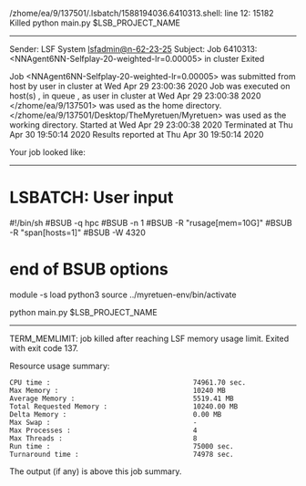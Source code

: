 /zhome/ea/9/137501/.lsbatch/1588194036.6410313.shell: line 12: 15182 Killed                  python main.py $LSB_PROJECT_NAME

------------------------------------------------------------
Sender: LSF System <lsfadmin@n-62-23-25>
Subject: Job 6410313: <NNAgent6NN-Selfplay-20-weighted-lr=0.00005> in cluster <dcc> Exited

Job <NNAgent6NN-Selfplay-20-weighted-lr=0.00005> was submitted from host <n-62-30-6> by user <s183914> in cluster <dcc> at Wed Apr 29 23:00:36 2020
Job was executed on host(s) <n-62-23-25>, in queue <hpc>, as user <s183914> in cluster <dcc> at Wed Apr 29 23:00:38 2020
</zhome/ea/9/137501> was used as the home directory.
</zhome/ea/9/137501/Desktop/TheMyretuen/Myretuen> was used as the working directory.
Started at Wed Apr 29 23:00:38 2020
Terminated at Thu Apr 30 19:50:14 2020
Results reported at Thu Apr 30 19:50:14 2020

Your job looked like:

------------------------------------------------------------
# LSBATCH: User input
#!/bin/sh
#BSUB -q hpc
#BSUB -n 1
#BSUB -R "rusage[mem=10G]"
#BSUB -R "span[hosts=1]"
#BSUB -W 4320
# end of BSUB options

module -s load python3
source ../myretuen-env/bin/activate

python main.py $LSB_PROJECT_NAME


------------------------------------------------------------

TERM_MEMLIMIT: job killed after reaching LSF memory usage limit.
Exited with exit code 137.

Resource usage summary:

    CPU time :                                   74961.70 sec.
    Max Memory :                                 10240 MB
    Average Memory :                             5519.41 MB
    Total Requested Memory :                     10240.00 MB
    Delta Memory :                               0.00 MB
    Max Swap :                                   -
    Max Processes :                              4
    Max Threads :                                8
    Run time :                                   75000 sec.
    Turnaround time :                            74978 sec.

The output (if any) is above this job summary.

